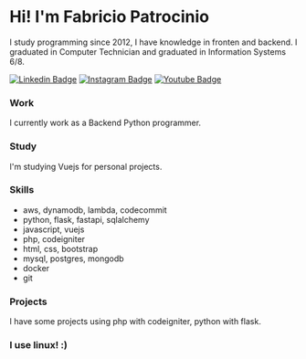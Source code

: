 # Hi! I'm Fabricio Patrocinio
I study programming since 2012, I have knowledge in fronten and backend. I graduated in Computer Technician and graduated in Information Systems 6/8.

[![Linkedin Badge](https://img.shields.io/badge/-LinkedIn-blue?style=flat-square&logo=Linkedin&logoColor=white&link=https://www.linkedin.com/in/fabricio-patrocinio/)](https://www.linkedin.com/in/fabricio-patrocinio/)
[![Instagram Badge](https://img.shields.io/badge/-Instagram-1ca0f1?style=flat-square&labelColor=1ca0f1&logo=instagram&logoColor=white&link=https://www.instagram.com/fabricio_patrocinio_/)](https://www.instagram.com/fabricio_patrocinio_/)
[![Youtube Badge](https://img.shields.io/badge/-YouTube-ff0000?style=flat-square&labelColor=ff0000&logo=youtube&logoColor=white&link=https://www.youtube.com/channel/UCZSB3-asIKR4ywZTnlvbZ3Q)](https://www.youtube.com/channel/UCZSB3-asIKR4ywZTnlvbZ3Q)

### Work
I currently work as a Backend Python programmer.

### Study
I'm studying Vuejs for personal projects.

### Skills
- aws, dynamodb, lambda, codecommit
- python, flask, fastapi, sqlalchemy
- javascript, vuejs
- php, codeigniter
- html, css, bootstrap
- mysql, postgres, mongodb
- docker
- git

### Projects
I have some projects using php with codeigniter, python with flask.
  
### I use linux! :)
